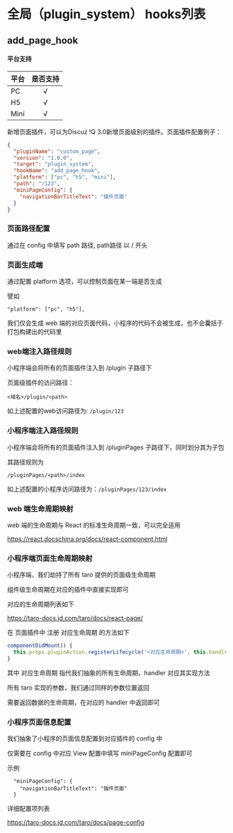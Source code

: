 # 全局（plugin_system） hooks列表

## add_page_hook

#### 平台支持
| 平台 | 是否支持 |
| :- | :-: |
| PC | √ |
| H5 | √ |
| Mini | √ |

新增页面插件，可以为Discuz !Q 3.0新增页面级别的插件。页面插件配置例子：

```json
{
  "pluginName": "custom_page",
  "version": "1.0.0",
  "target": "plugin_system",
  "hookName": "add_page_hook",
  "platform": ["pc", "h5", "mini"],
  "path": "/123",
  "miniPageConfig": {
    "navigationBarTitleText": "插件页面"
  }
}
```

### 页面路径配置

通过在 config 中填写 path 路径, path路径 以 / 开头

### 页面生成端

通过配置 platform 选项，可以控制页面在某一端是否生成

譬如
```
"platform": ["pc", "h5"],
```
我们仅会生成 web 端的对应页面代码，小程序的代码不会被生成，也不会囊括于打包构建出的代码里

### web端注入路径规则

小程序端会将所有的页面插件注入到 /plugin 子路径下

页面级插件的访问路径：
```
<域名>/plugin/<path>
```

如上述配置的web访问路径为: `/plugin/123`

### 小程序端注入路径规则

小程序端会将所有的页面插件注入到 /pluginPages 子路径下，同时划分其为子包

其路径规则为
```
/pluginPages/<path>/index
```

如上述配置的小程序访问路径为：`/pluginPages/123/index`

### web 端生命周期映射

web 端的生命周期与 React 的标准生命周期一致，可以完全适用

https://react.docschina.org/docs/react-component.html


### 小程序端页面生命周期映射

小程序端，我们劫持了所有 taro 提供的页面级生命周期

组件级生命周期在对应的插件中直接实现即可

对应的生命周期列表如下

https://taro-docs.jd.com/taro/docs/react-page/

在 页面插件中 注册 对应生命周期 的方法如下

```js
componentDidMount() {
  this.props.pluginAction.registerLifecycle('<对应生命周期>', this.handler);
}
```

其中 对应生命周期 指代我们抽象的所有生命周期，handler 对应其实现方法

所有 taro 实现的参数，我们通过同样的参数位置返回

需要返回数据的生命周期，在对应的 handler 中返回即可

### 小程序页面信息配置

我们抽象了小程序的页面信息配置到对应插件的 config 中

仅需要在 config 中对应 View 配置中填写 miniPageConfig 配置即可

示例
```
  "miniPageConfig": {
    "navigationBarTitleText": "插件页面"
  }
```

详细配置项列表

https://taro-docs.jd.com/taro/docs/page-config




